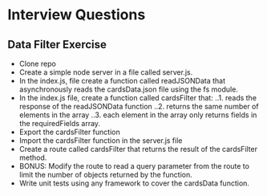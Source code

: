 # Interview Questions

## Data Filter Exercise
* Clone repo
* Create a simple node server in a file called server.js. 
* In the index.js, file create a function called readJSONData that asynchronously reads the cardsData.json file using the fs module.
* In the index.js file, create a function called cardsFilter that:
..1. reads the response of the readJSONData function
..2. returns the same number of elements in the array 
..3. each element in the array only returns fields in the requiredFields array.
* Export the cardsFilter function
* Import the cardsFilter function in the server.js file
* Create a route called cardsFilter that returns the result of the cardsFilter method.
* BONUS:  Modify the route to read a query parameter from the route to limit the number of objects returned by the function.
* Write unit tests using any framework to cover the cardsData function.
